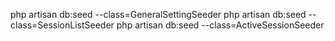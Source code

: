 php artisan db:seed --class=GeneralSettingSeeder
php artisan db:seed --class=SessionListSeeder
php artisan db:seed --class=ActiveSessionSeeder